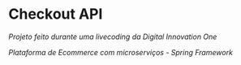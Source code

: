 # Checkout API

_Projeto feito durante uma livecoding da Digital Innovation One_

*Plataforma de Ecommerce com microserviços - Spring Framework*
